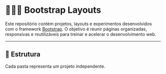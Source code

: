 # 🧑🏻‍💻 Bootstrap Layouts

Este repositório contém projetos, layouts e experimentos desenvolvidos com o framework [Bootstrap](https://getbootstrap.com/). O objetivo é reunir páginas organizadas, responsivas e reutilizáveis para treinar e acelerar o desenvolvimento web.

---

## 📁 Estrutura

Cada pasta representa um projeto independente.

